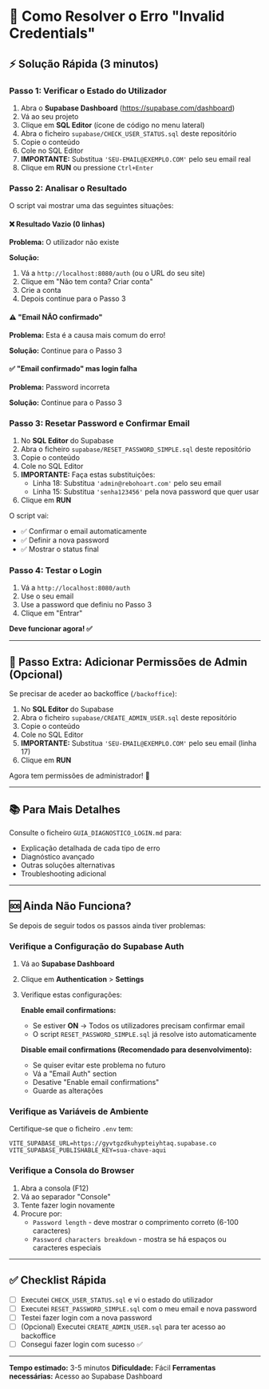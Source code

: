 # 🔧 Como Resolver o Erro "Invalid Credentials"

## ⚡ Solução Rápida (3 minutos)

### Passo 1: Verificar o Estado do Utilizador

1. Abra o **Supabase Dashboard** (https://supabase.com/dashboard)
2. Vá ao seu projeto
3. Clique em **SQL Editor** (ícone de código no menu lateral)
4. Abra o ficheiro `supabase/CHECK_USER_STATUS.sql` deste repositório
5. Copie o conteúdo
6. Cole no SQL Editor
7. **IMPORTANTE:** Substitua `'SEU-EMAIL@EXEMPLO.COM'` pelo seu email real
8. Clique em **RUN** ou pressione `Ctrl+Enter`

### Passo 2: Analisar o Resultado

O script vai mostrar uma das seguintes situações:

#### ❌ Resultado Vazio (0 linhas)
**Problema:** O utilizador não existe

**Solução:**
1. Vá a `http://localhost:8080/auth` (ou o URL do seu site)
2. Clique em "Não tem conta? Criar conta"
3. Crie a conta
4. Depois continue para o Passo 3

#### ⚠️ "Email NÃO confirmado"
**Problema:** Esta é a causa mais comum do erro!

**Solução:** Continue para o Passo 3

#### ✅ "Email confirmado" mas login falha
**Problema:** Password incorreta

**Solução:** Continue para o Passo 3

### Passo 3: Resetar Password e Confirmar Email

1. No **SQL Editor** do Supabase
2. Abra o ficheiro `supabase/RESET_PASSWORD_SIMPLE.sql` deste repositório
3. Copie o conteúdo
4. Cole no SQL Editor
5. **IMPORTANTE:** Faça estas substituições:
   - Linha 18: Substitua `'admin@rebohoart.com'` pelo seu email
   - Linha 15: Substitua `'senha123456'` pela nova password que quer usar
6. Clique em **RUN**

O script vai:
- ✅ Confirmar o email automaticamente
- ✅ Definir a nova password
- ✅ Mostrar o status final

### Passo 4: Testar o Login

1. Vá a `http://localhost:8080/auth`
2. Use o seu email
3. Use a password que definiu no Passo 3
4. Clique em "Entrar"

**Deve funcionar agora! ✅**

---

## 🔐 Passo Extra: Adicionar Permissões de Admin (Opcional)

Se precisar de aceder ao backoffice (`/backoffice`):

1. No **SQL Editor** do Supabase
2. Abra o ficheiro `supabase/CREATE_ADMIN_USER.sql` deste repositório
3. Copie o conteúdo
4. Cole no SQL Editor
5. **IMPORTANTE:** Substitua `'SEU-EMAIL@EXEMPLO.COM'` pelo seu email (linha 17)
6. Clique em **RUN**

Agora tem permissões de administrador! 🎉

---

## 📚 Para Mais Detalhes

Consulte o ficheiro `GUIA_DIAGNOSTICO_LOGIN.md` para:
- Explicação detalhada de cada tipo de erro
- Diagnóstico avançado
- Outras soluções alternativas
- Troubleshooting adicional

---

## 🆘 Ainda Não Funciona?

Se depois de seguir todos os passos ainda tiver problemas:

### Verifique a Configuração do Supabase Auth

1. Vá ao **Supabase Dashboard**
2. Clique em **Authentication** > **Settings**
3. Verifique estas configurações:

   **Enable email confirmations:**
   - Se estiver **ON** → Todos os utilizadores precisam confirmar email
   - O script `RESET_PASSWORD_SIMPLE.sql` já resolve isto automaticamente

   **Disable email confirmations (Recomendado para desenvolvimento):**
   - Se quiser evitar este problema no futuro
   - Vá a "Email Auth" section
   - Desative "Enable email confirmations"
   - Guarde as alterações

### Verifique as Variáveis de Ambiente

Certifique-se que o ficheiro `.env` tem:
```
VITE_SUPABASE_URL=https://gyvtgzdkuhypteiyhtaq.supabase.co
VITE_SUPABASE_PUBLISHABLE_KEY=sua-chave-aqui
```

### Verifique a Consola do Browser

1. Abra a consola (F12)
2. Vá ao separador "Console"
3. Tente fazer login novamente
4. Procure por:
   - `Password length` - deve mostrar o comprimento correto (6-100 caracteres)
   - `Password characters breakdown` - mostra se há espaços ou caracteres especiais

---

## ✅ Checklist Rápida

- [ ] Executei `CHECK_USER_STATUS.sql` e vi o estado do utilizador
- [ ] Executei `RESET_PASSWORD_SIMPLE.sql` com o meu email e nova password
- [ ] Testei fazer login com a nova password
- [ ] (Opcional) Executei `CREATE_ADMIN_USER.sql` para ter acesso ao backoffice
- [ ] Consegui fazer login com sucesso ✅

---

**Tempo estimado:** 3-5 minutos
**Dificuldade:** Fácil
**Ferramentas necessárias:** Acesso ao Supabase Dashboard
